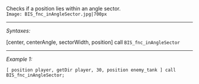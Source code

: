 Checks if a position lies within an angle sector.<br>
`Image: BIS_fnc_inAngleSector.jpg|700px`


---
*Syntaxes:*

[center, centerAngle, sectorWidth, position] call `BIS_fnc_inAngleSector`

---
*Example 1:*

```sqf
[ position player, getDir player, 30, position enemy_tank ] call BIS_fnc_inAngleSector;
```